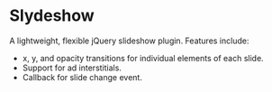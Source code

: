Slydeshow
=========

A lightweight, flexible jQuery slideshow plugin. Features include:
- x, y, and opacity transitions for individual elements of each slide.
- Support for ad interstitials.
- Callback for slide change event.
